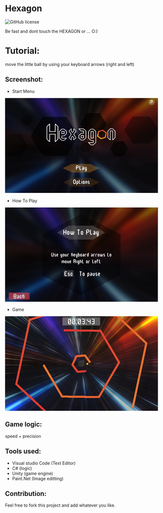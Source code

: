 # Hexagon

![GitHub license](https://img.shields.io/github/license/Doha-Helmaoui/Hexagon.svg)


Be fast and dont touch the HEXAGON or ... O:)

# Tutorial:
move the little ball by using your keyboard arrows (right and left)

## Screenshot:
 
 * Start Menu
 
<img src="screenshot\HX1.PNG"/>

* How To Play

<img src="screenshot\HX2.PNG"/>

* Game

<img src="screenshot\HX3.PNG"/>

## Game logic:
speed + precision

## Tools used:
* Visual studio Code (Text Editor)
* C# (logic)
* Unity (game engine)
* Paint.Net (Image editting)

## Contribution:
Feel free to fork this project and add whatever you like. 
